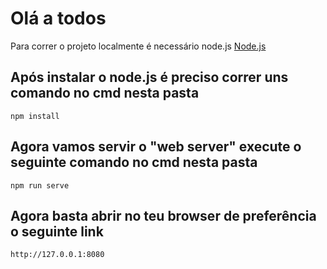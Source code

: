 # Olá a todos

Para correr o projeto localmente é necessário node.js
[Node.js](https://nodejs.org/en/)

## Após instalar o node.js é preciso correr uns comando no cmd nesta pasta

```
npm install
```

## Agora vamos servir o "web server" execute o seguinte comando no cmd nesta pasta

```
npm run serve
```

## Agora basta abrir no teu browser de preferência o seguinte link

```
http://127.0.0.1:8080
```